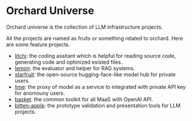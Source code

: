 # Orchard Universe

Orchard universe is the collection of LLM infrastructure projects.

All the projects are named as fruits or something related to orchard. Here are some feature projects.

* [litchi](https://github.com/OrchardUniverse/litchi): the coding assitant which is helpful for reading source code, generating code and optimized existed files.
* [lemon](https://github.com/OrchardUniverse/lemon): the evaluator and helper for RAG systems.
* [starfruit](https://github.com/OrchardUniverse/starfruit): the open-source hugging-face-like model hub for private users.
* [lime](https://github.com/OrchardUniverse/lime): the proxy of model as a service to integrated with private API key for anomouny users.
* [basket](https://github.com/OrchardUniverse/basket): the common toolkit for all MaaS with OpenAI API.
* [bitten-apple](https://github.com/OrchardUniverse/bitten-apple): the prototype validation and presentation tools for LLM projects.
